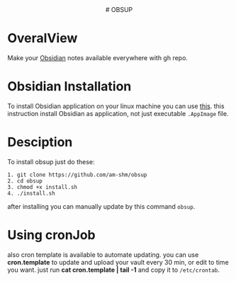 <center>
# OBSUP
</center>

# OveralView
Make your [Obsidian](https://obsidian.md/) notes available everywhere with gh repo.

# Obsidian Installation
To install Obsidian application on your linux machine you can use [this](https://github.com/am-shm/obsup/tree/main/installation). this instruction install Obsidian as application, not just executable ```.AppImage``` file.

# Desciption
To install obsup just do these:

	1. git clone https://github.com/am-shm/obsup
	2. cd obsup
	3. chmod +x install.sh
	4. ./install.sh

after installing you can manually update by this command ```obsup```.

# Using cronJob
also cron template is available to automate updating. you can use **cron.template** to update and upload your vault every 30 min, or edit to time you want.
just run **cat cron.template | tail -1** and copy it to ```/etc/crontab```.

